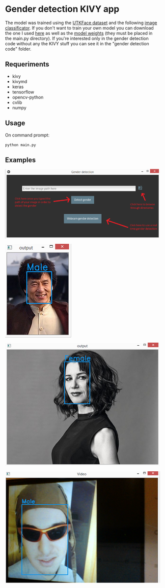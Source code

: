# Gender detection KIVY app

The model was trained using the [UTKFace dataset](https://susanqq.github.io/UTKFace/) and the following [image classificator](https://github.com/rohanpillai20/Image-Classification-by-Keras-and-Tensorflow). If you don't want to train your own model you can download the one I used [here](https://github.com/Matabufalez/gender-detection-KIVY/releases/download/v1.0/model.h5) as well as the [model weights](https://github.com/Matabufalez/gender-detection-KIVY/releases/download/v1.0/weights.h5) (they must be placed in the main.py directory).
If you're interested only in the gender detection code without any the KIVY stuff you can see it in the "gender detection code" folder.

## Requeriments
- kivy
- kivymd
- keras
- tensorflow
- opencv-python
- cvlib
- numpy

## Usage

On command prompt:

`python main.py`

## Examples

![alt text](examples/1.png)

![alt text](examples/2.png)

![alt text](examples/3.png)

![alt text](examples/4.png)
